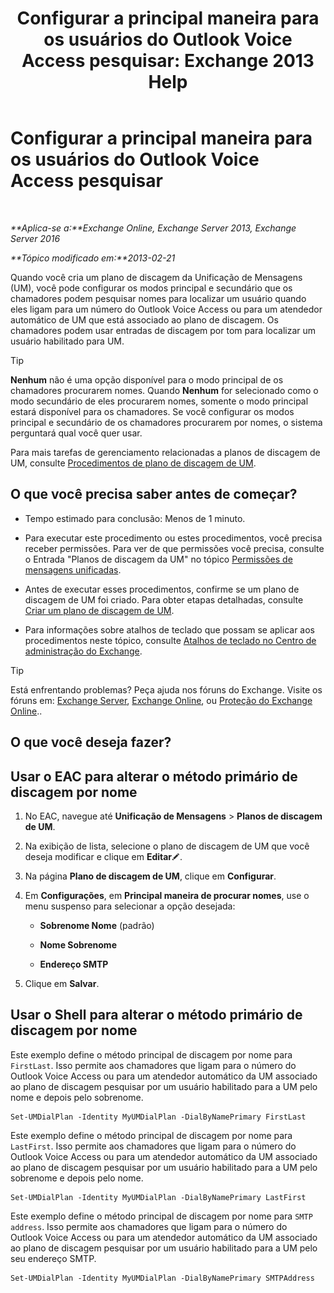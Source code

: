 ﻿---
title: 'Configurar a principal maneira para os usuários do Outlook Voice Access pesquisar: Exchange 2013 Help'
TOCTitle: Configurar a principal maneira para os usuários do Outlook Voice Access pesquisar
ms:assetid: 3d93a037-5820-41d3-9206-69f534414daf
ms:mtpsurl: https://technet.microsoft.com/pt-br/library/Aa997563(v=EXCHG.150)
ms:contentKeyID: 50485371
ms.date: 05/22/2018
mtps_version: v=EXCHG.150
ms.translationtype: MT
---

# Configurar a principal maneira para os usuários do Outlook Voice Access pesquisar

 

_**Aplica-se a:**Exchange Online, Exchange Server 2013, Exchange Server 2016_

_**Tópico modificado em:**2013-02-21_

Quando você cria um plano de discagem da Unificação de Mensagens (UM), você pode configurar os modos principal e secundário que os chamadores podem pesquisar nomes para localizar um usuário quando eles ligam para um número do Outlook Voice Access ou para um atendedor automático de UM que está associado ao plano de discagem. Os chamadores podem usar entradas de discagem por tom para localizar um usuário habilitado para UM.


> [!TIP]
> <STRONG>Nenhum</STRONG> não é uma opção disponível para o modo principal de os chamadores procurarem nomes. Quando <STRONG>Nenhum</STRONG> for selecionado como o modo secundário de eles procurarem nomes, somente o modo principal estará disponível para os chamadores. Se você configurar os modos principal e secundário de os chamadores procurarem por nomes, o sistema perguntará qual você quer usar.



Para mais tarefas de gerenciamento relacionadas a planos de discagem de UM, consulte [Procedimentos de plano de discagem de UM](um-dial-plan-procedures-exchange-2013-help.md).

## O que você precisa saber antes de começar?

  - Tempo estimado para conclusão: Menos de 1 minuto.

  - Para executar este procedimento ou estes procedimentos, você precisa receber permissões. Para ver de que permissões você precisa, consulte o Entrada "Planos de discagem da UM" no tópico [Permissões de mensagens unificadas](unified-messaging-permissions-exchange-2013-help.md).

  - Antes de executar esses procedimentos, confirme se um plano de discagem de UM foi criado. Para obter etapas detalhadas, consulte [Criar um plano de discagem de UM](create-a-um-dial-plan-exchange-2013-help.md).

  - Para informações sobre atalhos de teclado que possam se aplicar aos procedimentos neste tópico, consulte [Atalhos de teclado no Centro de administração do Exchange](keyboard-shortcuts-in-the-exchange-admin-center-exchange-online-protection-help.md).


> [!TIP]
> Está enfrentando problemas? Peça ajuda nos fóruns do Exchange. Visite os fóruns em: <A href="https://go.microsoft.com/fwlink/p/?linkid=60612">Exchange Server</A>, <A href="https://go.microsoft.com/fwlink/p/?linkid=267542">Exchange Online</A>, ou <A href="https://go.microsoft.com/fwlink/p/?linkid=285351">Proteção do Exchange Online</A>..



## O que você deseja fazer?

## Usar o EAC para alterar o método primário de discagem por nome

1.  No EAC, navegue até **Unificação de Mensagens** \> **Planos de discagem de UM**.

2.  Na exibição de lista, selecione o plano de discagem de UM que você deseja modificar e clique em **Editar**![Ícone de edição](images/JJ218640.6f53ccb2-1f13-4c02-bea0-30690e6ea71d(EXCHG.150).gif "Ícone de edição").

3.  Na página **Plano de discagem de UM**, clique em **Configurar**.

4.  Em **Configurações**, em **Principal maneira de procurar nomes**, use o menu suspenso para selecionar a opção desejada:
    
      - **Sobrenome Nome** (padrão)
    
      - **Nome Sobrenome**
    
      - **Endereço SMTP**

5.  Clique em **Salvar**.

## Usar o Shell para alterar o método primário de discagem por nome

Este exemplo define o método principal de discagem por nome para `FirstLast`. Isso permite aos chamadores que ligam para o número do Outlook Voice Access ou para um atendedor automático da UM associado ao plano de discagem pesquisar por um usuário habilitado para a UM pelo nome e depois pelo sobrenome.

    Set-UMDialPlan -Identity MyUMDialPlan -DialByNamePrimary FirstLast

Este exemplo define o método principal de discagem por nome para `LastFirst`. Isso permite aos chamadores que ligam para o número do Outlook Voice Access ou para um atendedor automático da UM associado ao plano de discagem pesquisar por um usuário habilitado para a UM pelo sobrenome e depois pelo nome.

    Set-UMDialPlan -Identity MyUMDialPlan -DialByNamePrimary LastFirst 

Este exemplo define o método principal de discagem por nome para `SMTP address`. Isso permite aos chamadores que ligam para o número do Outlook Voice Access ou para um atendedor automático da UM associado ao plano de discagem pesquisar por um usuário habilitado para a UM pelo seu endereço SMTP.

    Set-UMDialPlan -Identity MyUMDialPlan -DialByNamePrimary SMTPAddress

